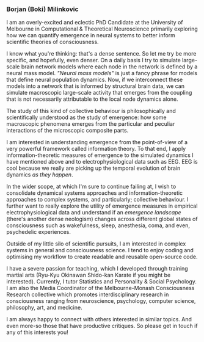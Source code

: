 ### Borjan (Boki) Milinkovic

I am an overly-excited and eclectic PhD Candidate at the University of Melbourne in Computational & Theoretical Neuroscience
primarily exploring how we can quantify emergence in neural systems to better inform scientific theories of consciousness.

I know what you're thinking: that's a dense sentence. So let me try be more specific, and hopefully, even denser. On a 
daily basis I try to simulate large-scale brain network models where each node in the network is defined by a neural mass model.
_"Neural mass models"_ is just a fancy phrase for models that define neural population dynamics. Now, if we interconnect these models
into a network that is informed by structural brain data, we can simulate macroscopic large-scale activity that emerges from the 
coupling that is not necessarily attributable to the local node dynamics alone. 

The study of this kind of collective behaviour is philosophically and scientifically understood as the study of emergence:
how some macroscopic phenomena emerges from the particular and peculiar interactions of the microscopic composite parts. 

I am interested in understanding emergence from the point-of-view of a very powerful framework called information theory. 
To that end, I apply information-theoretic measures of emergence to the simulated dynamics I have mentioned above and to 
electrophysiological data such as EEG. EEG is cool because we really are picking up the temporal evolution of brain dynamics 
_as they happen_. 

In the wider scope, at which I'm sure to continue failing at, I wish to consolidate dynamical systems approaches and 
information-theoretic approaches to complex systems, and particularly; collective behaviour. I further want to really explore the utility of emergence measures
in empirical electrophysiological data and understand if an _emergence landscape_ (there's another dense neologism) changes across 
different global states of consciousness such as wakefulness, sleep, anesthesia, coma, and even, psychedelic experiences.

Outside of my little silo of scientific pursuits, I am interested in complex systems in general and consciousness science. 
I tend to enjoy coding and optimising my workflow to create readable and reusable open-source code. 

I have a severe passion for teaching, which I developed through training martial arts (Ryu-Kyu Okinawan Shido-kan Karate 
if you might be interested). Currently, I tutor Statistics and Personality & Social Psychology. I am also the Media Coordinator
of the Melbourne-Monash Consciousness Research collective which promotes interdisciplinary research in consciousness ranging from
neuroscience, psychology, computer science, philosophy, art, and medicine.

I am always happy to connect with others interested in similar topics. And even more-so those that have productive critiques. 
So please get in touch if any of this interests you!

